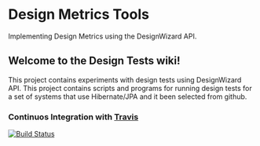 # Design Metrics Tools
Implementing Design Metrics using the DesignWizard API.

## Welcome to the Design Tests wiki!

This project contains experiments with design tests using DesignWizard API. This project contains scripts and programs for running design tests for a set of systems that use Hibernate/JPA and it been selected from github.

### Continuos Integration with [Travis](https://travis-ci.org)

[![Build Status](https://travis-ci.org/tacianosilva/designtests.svg)](https://travis-ci.org/tacianosilva/designtests)
